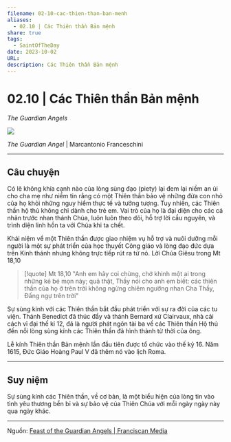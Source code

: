 ```yaml
---
filename: 02-10-cac-thien-than-ban-menh
aliases:
  - 02.10 | Các Thiên thần Bản mệnh
share: true
tags:
  - SaintOfTheDay
date: 2023-10-02
URL: 
description: Các Thiên thần Bản mệnh
---
```


# 02.10 | Các Thiên thần Bản mệnh
*The Guardian Angels*

![](https://i.imgur.com/pZljZTX.png)

*The Guardian Angel* | Marcantonio Franceschini

---
## Câu chuyện
Có lẽ không khía cạnh nào của lòng sùng đạo (piety) lại đem lại niềm an ủi cho cha mẹ như niềm tin rằng có một Thiên thần bảo vệ những đứa con nhỏ của họ khỏi những nguy hiểm thực tế và tưởng tượng. Tuy nhiên, các Thiên thần hộ thủ không chỉ dành cho trẻ em. Vai trò của họ là đại diện cho các cá nhân trước nhan thánh Chúa, luôn luôn theo dõi, hỗ trợ lời cầu nguyên, và trình diện linh hồn ta với Chúa khi ta chết.

Khái niệm về một Thiên thần được giao nhiệm vụ hỗ trợ và nuôi dưỡng mỗi người là một sự phát triển của học thuyết Công giáo và lòng đạo đức dựa trên Kinh thánh nhưng không trực tiếp rút ra từ nó. Lời Chúa Giêsu trong Mt 18,10

> [!quote] Mt 18,10
> "Anh em hãy coi chừng, chớ khinh một ai trong những kẻ bé mọn này; quả thật, Thầy nói cho anh em biết: các thiên thần của họ ở trên trời không ngừng chiêm ngưỡng nhan Cha Thầy, Đấng ngự trên trời"

Sự sùng kinh với các Thiên thần bắt đầu phát triển với sự ra đời của các tu viện. Thánh Benedict đã thúc đẩy và thánh Bernard xứ Clairvaux, nhà cải cách vĩ đại thế kỉ 12, đã là người phát ngôn tài ba về các Thiên thần Hộ thủ đến nỗi lòng sùng kính các Thiên thần đã hình thành từ thời của ông.

Lễ kính Thiên thần Bản mệnh lần đầu tiên được tổ chức vào thế kỷ 16. Năm 1615, Đức Giáo Hoàng Paul V đã thêm nó vào lịch Roma.

---

## Suy niệm

Sự sùng kính các Thiên thần, về cơ bản, là một biểu hiện của lòng tin vào tình yêu thương bền bỉ và sự bảo vệ của Thiên Chúa với mỗi ngày ngày này qua ngày khác.

---

Nguồn: [Feast of the Guardian Angels | Franciscan Media](https://www.franciscanmedia.org/saint-of-the-day/feast-of-the-guardian-angels/)
